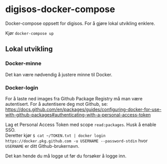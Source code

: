# digisos-docker-compose
Docker-compose oppsett for digisos. For å gjøre lokal utvikling enklere.

Kjør `docker-compose up`

## Lokal utvikling
### Docker-minne
Det kan være nødvendig å justere minne til Docker.

### Docker-login
For å laste ned images fra Github Package Registry må man være autentisert. For å autentisere deg mot Github, se:\
https://docs.github.com/en/packages/guides/configuring-docker-for-use-with-github-packages#authenticating-with-a-personal-access-token

Lag et Personal Access Token med scope `read:packages`. Husk å enable SSO.\
Deretter kjør `$ cat ~/TOKEN.txt | docker login https://docker.pkg.github.com -u USERNAME --password-stdin` hvor `USERNAME` er ditt Github-brukernavn.

Det kan hende du må logge ut før du forsøker å logge inn.